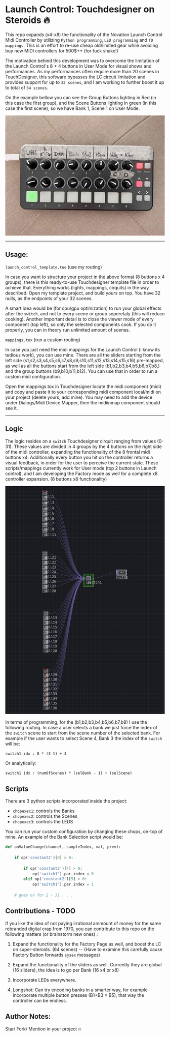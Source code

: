 # Launch Control: Touchdesigner on Steroids :fire:

This repo expands (x4-x8) the functionality of the Novation Launch Control Midi Controller by utilizing `Python programming`, `LED programming` and `TD mappings`. This is an effort to re-use cheap old/limited gear while avoiding buy new MIDI controllers for 500$++ (for fuck shake!)

The motivation behind this development was to overcome the limitation of the Launch Control's 8 + 4 buttons in User Mode for visual shows and performances. As my performances often require more than 20 scenes in TouchDesigner, this software bypasses the LC circuit limitation and provides support for up to `32 scenes`, and I am working to further boost it up to total of `64 scenes`.

On the example bellow you can see the Group Buttons lighting in Red (in this case the first group), and the Scene Buttons lighting in green (in this case the first scene), so we have Bank 1, Scene 1 on User Mode.


![Alt text](images/LaunchControl.jpg?raw=true "Title")





----
## Usage:

`launch_control_template.toe` (use my routing)

In case you want to structure your project in the above format (8 buttons x 4 groups), there is this ready-to-use Touchdesigner template file in order to achieve that. Everything works (lights, mappings, cirquits) in the way described. Open my template project, and build yours on top. You have 32 nulls, as the endpoints of your 32 scenes. 

A smart idea would be (for cpu/gpu optimization) to run your global effects after the `switch`, and not to every scene or group seperetaly (this will reduce cooking). Another important detail is to close the viewer mode of every component (top left), so only the selected components cook. If you do it properly, you can in theory run unlimited amount of scenes.



`mappings.tox` (run a custom routing)



In case you just need the midi mappings for the Launch Control (i know its tedious work), you can use mine. There are all the sliders starting from the left side (s1,s2,s3,s4,s5,s6,s7,s8,s9,s10,s11,s12,s13,s14,s15,s16) pre-mapped, as well as all the buttons start from the left side (b1,b2,b3,b4,b5,b6,b7,b8,) and the group buttons (b9,b10,b11,b12). You can use that in order to run a custom midi configuration. 

Open the mappings.tox in Touchdesigner locate the midi component (midi) and copy and paste it to your corresponding midi component local/midi on your project (delete yours, add mine). You may need to add the device under Dialogs/Midi Device Mapper, then the midiinmap component should see it.

----
## Logic

The logic resides on a `switch` Touchdesigner cirquit ranging from values (0-31). These values are divided in 4 groups by the 4 buttons on the right side of the midi controller, expanding the functionality of the 8 frontal midi buttons x4. Additionally every button you hit on the controller returns a visual feedback, in order for the user to perceive the current state. These scripts/mappings currently work for User mode (top 2 buttons in Launch control), and I am developing the Factory mode as well for a complete x8 controller expansion. (8 buttons x8 functionality)

![Alt text](images/switch.png?raw=true "Title")


In terms of programming, for the (b1,b2,b3,b4,b5,b6,b7,b8) I use the following routing. In case a user selects a bank we just force the index of the ```switch``` scene to start from the scene number of the selected bank. For example if the user wants to select Scene 4, Bank 3 the index of the ```switch``` will be:

    switch1 idx : 8 * (3-1) + 4

Or analytically:

    switch1 idx : (numOfScenes) * (selBank - 1) + (selScene)



## Scripts

There are 3 python scripts incorporated inside the project:

- ```chopexec1```: controls the Banks
- ```chopexec2```: controls the Scenes
- ```chopexec3```: controls the LEDS


You can run your custom configuration by changing these chops, on-top of mine. An example of the Bank Selection script would be:

```python
def onValueChange(channel, sampleIndex, val, prev):

	if op('constant2')[0] > 0:

		if op('constant2')[4] > 0:
			op('switch1').par.index = 0
		elif op('constant2')[5] > 0:
			op('switch1').par.index = 1

    # goes on for 2 - 31 . . .
```




## Contributions - TODO

If you like the idea of not paying irrational ammount of money for the same rebranded digital crap from 1970, you can contribute to this repo on the following matters (or brainstorm new ones) :

1) Expand the functionality for the Factory Page as well, and boost the LC on super-steroids. (64 scenes) -- (Have to examine this carefully cause Factory Button forwards ```sysex``` messages)

2) Expand the functionality of the sliders as well. Currently they are global (16 sliders), the idea is to go per Bank (16 x4 or x8)

3) Incorporate LEDs everywhere.

4) Longshot: Can try encoding banks in a smarter way, for example incorporate multiple button presses (B1+B3 = B5), that way the controller can be endless.


## Author Notes: 

Star/ Fork/ Mention in your project :fire:
